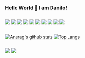 ### Hello World 👋 I am Danilo!

##
![](https://img.shields.io/badge/JavaScript-323330?style=for-the-badge&logo=javascript&logoColor=F7DF1E)
![](https://img.shields.io/badge/HTML5-E34F26?style=for-the-badge&logo=html5&logoColor=white)
![](https://img.shields.io/badge/CSS3-1572B6?style=for-the-badge&logo=css3&logoColor=white)
![](https://img.shields.io/badge/Sass-CC6699?style=for-the-badge&logo=sass&logoColor=white)
![](https://img.shields.io/badge/Python-14354C?style=for-the-badge&logo=python&logoColor=white)
![](https://img.shields.io/badge/React_Native-20232A?style=for-the-badge&logo=react&logoColor=61DAFB)
![](https://img.shields.io/badge/styled--components-DB7093?style=for-the-badge&logo=styled-components&logoColor=white)
![](https://img.shields.io/badge/vscode-017AD7?style=for-the-badge&logo=visualstudiocode&logoColor=white)
![](https://img.shields.io/badge/Netlify-00C7B7?style=for-the-badge&logo=netlify&logoColor=blue)
![](https://img.shields.io/badge/Windows-017AD7?style=for-the-badge&logo=windows&logoColor=white)

##

[![Anurag's github stats](https://github-readme-stats.vercel.app/api?username=danilommedeiros&hide=issues&show_icons=true&title_color=61dafb&text_color=FFFFFF&icon_color=61dafb&bg_color=20232a)](https://github.com/danilommedeiros)
[![Top Langs](https://github-readme-stats.vercel.app/api/top-langs/?username=danilommedeiros&layout=compact&title_color=61dafb&text_color=FFFFFF&icon_color=61dafb&bg_color=20232a)](https://github.com/danilommedeiros)

##

<div> 
  <a href="https://instagram.com/danilo.mdeiros" target="_blank"><img src="https://img.shields.io/badge/-Instagram-%23E4405F?style=for-the-badge&logo=instagram&logoColor=white" target="_blank"></a>
  <a href = "mailto:danilo.medeiros800@gmail.com"><img src="https://img.shields.io/badge/-Gmail-%23333?style=for-the-badge&logo=gmail&logoColor=white" target="_blank"></a>
</div>
 


